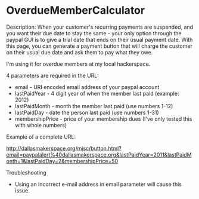 OverdueMemberCalculator
=======================

Description: 
When your customer's recurring payments are suspended, and you want their due date to stay the same - your only option through the paypal GUI is to give a trial date that ends on their usual payment date. With this page, you can generate a payment button that will charge the customer on their usual due date and ask them to pay what they owe.

I'm using it for overdue members at my local hackerspace.

4 parameters are required in the URL:
 - email - URI encoded email address of your paypal account
 - lastPaidYear - 4 digit year of when the member last paid (example: 2012)
 - lastPaidMonth - month the member last paid (use numbers 1-12)
 - lastPaidDay - date the person last paid (use numbers 1-31)
 - membershipPrice - price of your membership dues (I've only tested this with whole numbers)

Example of a complete URL:

http://dallasmakerspace.org/misc/button.html?email=paypalalert%40dallasmakerspace.org&lastPaidYear=2011&lastPaidMonth=1&lastPaidDay=2&membershipPrice=50

Troubleshooting
 - Using an incorrect e-mail address in email parameter will cause this issue.
